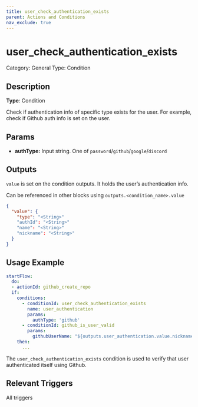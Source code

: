 ```yaml
---
title: user_check_authentication_exists
parent: Actions and Conditions
nav_exclude: true
---
```


# user_check_authentication_exists

Category: General
Type: Condition

## Description

**Type**: Condition

Check if authentication info of specific type exists for the user. For example, check if Github auth info is set on the user.

## Params

- **authType:** Input string. One of `password`/`github`/`google`/`discord`

## Outputs

`value` is set on the condition outputs. It holds the user’s authentication info. 

Can be referenced in other blocks using `outputs.<condition_name>.value`

```json
{
  "value": { 
    "type": "<String>"
    "authId": "<String>"
    "name": "<String>"
    "nickname": "<String>"			 
  }
}
```

## Usage Example

```yaml
startFlow:
  do:
  - actionId: github_create_repo
  if: 
    conditions:
      - conditionId: user_check_authentication_exists
        name: user_authentication
        params: 
          authType: 'github'
      - conditionId: github_is_user_valid
        params:
          githubUserName: "${outputs.user_authentication.value.nickname}"
    then:
      ...
```

The `user_check_authentication_exists` condition is used to verify that user authenticated itself using Github.

## Relevant Triggers

All triggers
